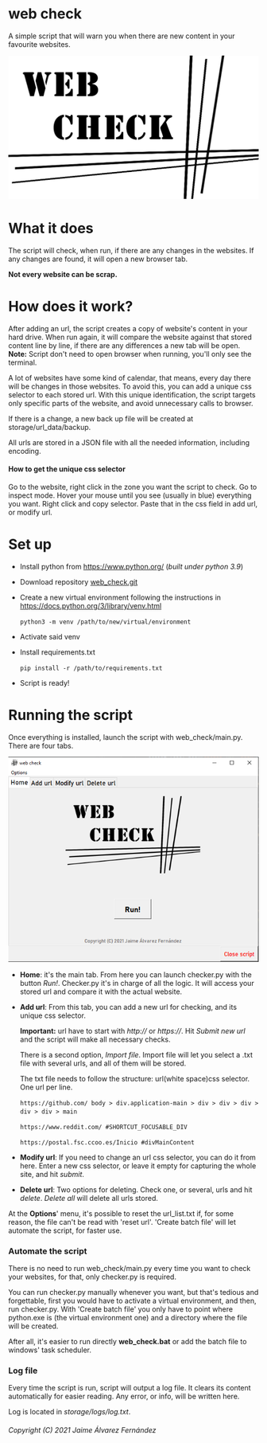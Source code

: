 # web check
 A simple script that will warn you when there are new content in your favourite websites.

![logo](image/logo_new.png)

# What it does
The script will check, when run, if there are any changes in the websites. If any changes are found, it will open a new 
browser tab. 

**Not every website can be scrap.**
# How does it work?
After adding an url, the script creates a copy of website's content in your hard drive.
When run again, it will compare the website against that stored content line by line, if there are any differences a new tab
will be open.
**Note:** Script don't need to open browser when running, you'll only see the terminal.

A lot of websites have some kind of calendar, that means, every day there will be changes in those websites. To avoid this, 
you can add a unique css selector to each stored url. With this unique identification, the script targets only specific 
parts of the website, and avoid unnecessary calls to browser.

If there is a change, a new back up file will be created at storage/url_data/backup.

All urls are stored in a JSON file with all the needed information, including encoding.

#### How to get the unique css selector
Go to the website, right click in the zone you want the script to check. Go to inspect mode.
Hover your mouse until you see (usually in blue) everything you want. Right click and copy selector.
Paste that in the css field in add url, or modify url.

# Set up
- Install python from https://www.python.org/ (_built under python 3.9_)
- Download repository [web_check.git](https://github.com/Jaime-alv/web_check.git)

- Create a new virtual environment following the instructions in https://docs.python.org/3/library/venv.html

    `python3 -m venv /path/to/new/virtual/environment`
- Activate said venv
- Install requirements.txt

    `pip install -r /path/to/requirements.txt`
- Script is ready!
# Running the script
Once everything is installed, launch the script with web_check/main.py. There are four tabs.

![home](image/doc/home.png?raw=true)
- **Home**: it's the main tab. From here you can launch checker.py with the button _Run!_. Checker.py it's in charge of all 
the logic. It will access your stored url and compare it with the actual website.
- **Add url**: From this tab, you can add a new url for checking, and its unique css selector.

  **Important:** url have to start with _http://_ or _https://_. Hit _Submit new url_ and the script will make all
  necessary checks.

  There is a second option, _Import file_.
  Import file will let you select a .txt file with several urls, and all of them will be stored.

  The txt file needs to follow the structure: url(white space)css selector. One url per line.
  
  `https://github.com/ body > div.application-main > div > div > div > div > div > main`
  
  `https://www.reddit.com/ #SHORTCUT_FOCUSABLE_DIV`
  
  `https://postal.fsc.ccoo.es/Inicio #divMainContent`

- **Modify url**: If you need to change an url css selector, you can do it from here. Enter a new css selector, or leave it
empty for capturing the whole site, and hit _submit_.
- **Delete url**: Two options for deleting. Check one, or several, urls and hit _delete_. _Delete all_ will delete all urls stored.

At the **Options**' menu, it's possible to reset the url_list.txt if, for some reason, the file can't be read with 'reset url'.
'Create batch file' will let automate the script, for faster use.
### Automate the script
There is no need to run web_check/main.py every time you want to check your websites, for that, only checker.py is required.

You can run checker.py manually whenever you want, but that's tedious and forgettable, first you would have to activate 
a virtual environment, and then, run checker.py.
With 'Create batch file' you only have to point where python.exe is (the virtual environment one) and a directory where 
the file will be created.

After all, it's easier to run directly **web_check.bat** or add the batch file to windows' task scheduler.

### Log file
Every time the script is run, script will output a log file. It clears its content automatically for easier reading.
Any error, or info, will be written here.

Log is located in _storage/logs/log.txt_. 


###### Copyright (C) 2021 Jaime Álvarez Fernández
